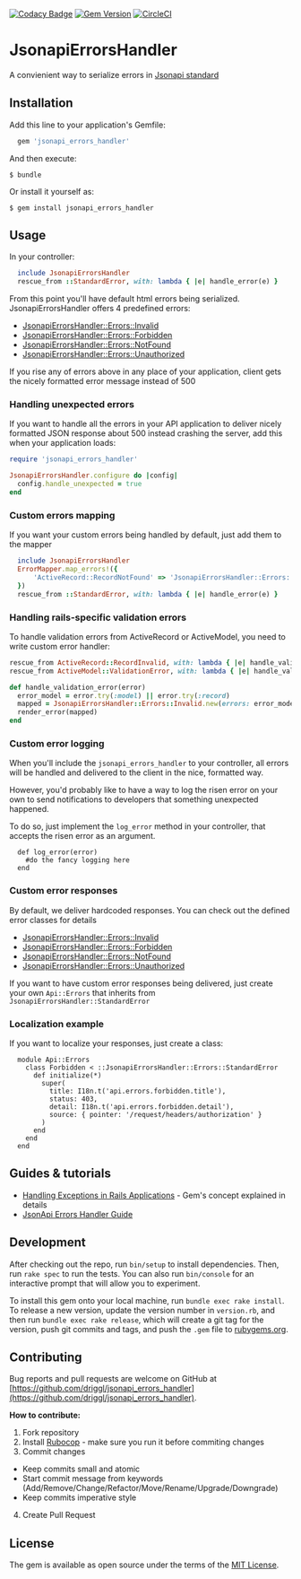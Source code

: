 [![Codacy Badge](https://api.codacy.com/project/badge/Grade/542259a14a8f4b2894a39850c5031ffa)](https://app.codacy.com/app/swilgosz/jsonapi_errors_handler?utm_source=github.com&utm_medium=referral&utm_content=driggl/jsonapi_errors_handler&utm_campaign=Badge_Grade_Dashboard)
[![Gem Version](https://badge.fury.io/rb/jsonapi_errors_handler.svg)](https://badge.fury.io/rb/jsonapi_errors_handler)
[![CircleCI](https://circleci.com/gh/driggl/jsonapi_errors_handler/tree/master.svg?style=svg)](https://circleci.com/gh/driggl/jsonapi_errors_handler/tree/master)

# JsonapiErrorsHandler

A convienient way to serialize errors in [Jsonapi standard](https://jsonapi.org)

## Installation

Add this line to your application's Gemfile:

```ruby
  gem 'jsonapi_errors_handler'
```

And then execute:

    $ bundle

Or install it yourself as:

    $ gem install jsonapi_errors_handler

## Usage

In your controller:

```ruby
  include JsonapiErrorsHandler
  rescue_from ::StandardError, with: lambda { |e| handle_error(e) }
```

From this point you'll have default html errors being serialized. JsonapiErrorsHandler offers 4 predefined errors:

*   [JsonapiErrorsHandler::Errors::Invalid](https://github.com/driggl/jsonapi_errors_handler/blob/master/lib/jsonapi_errors_handler/errors/invalid.rb)
*   [JsonapiErrorsHandler::Errors::Forbidden](https://github.com/driggl/jsonapi_errors_handler/blob/master/lib/jsonapi_errors_handler/errors/forbidden.rb)
*   [JsonapiErrorsHandler::Errors::NotFound](https://github.com/driggl/jsonapi_errors_handler/blob/master/lib/jsonapi_errors_handler/errors/not_found.rb)
*   [JsonapiErrorsHandler::Errors::Unauthorized](https://github.com/driggl/jsonapi_errors_handler/blob/master/lib/jsonapi_errors_handler/errors/unauthorized.rb)

If you rise any of errors above in any place of your application, client gets the nicely formatted error message instead of 500

### Handling unexpected errors

If you want to handle all the errors in your API application to deliver nicely formatted JSON response about 500 instead crashing the server, add this when your application loads:

```ruby
require 'jsonapi_errors_handler'

JsonapiErrorsHandler.configure do |config|
  config.handle_unexpected = true
end
```

### Custom errors mapping

If you want your custom errors being handled by default, just add them to the mapper

```ruby
  include JsonapiErrorsHandler
  ErrorMapper.map_errors!({
      'ActiveRecord::RecordNotFound' => 'JsonapiErrorsHandler::Errors::NotFound'
  })
  rescue_from ::StandardError, with: lambda { |e| handle_error(e) }
```

### Handling rails-specific validation errors

To handle validation errors from ActiveRecord or ActiveModel, you need to write custom
error handler:

```ruby
rescue_from ActiveRecord::RecordInvalid, with: lambda { |e| handle_validation_error(e) }
rescue_from ActiveModel::ValidationError, with: lambda { |e| handle_validation_error(e) }

def handle_validation_error(error)
  error_model = error.try(:model) || error.try(:record)
  mapped = JsonapiErrorsHandler::Errors::Invalid.new(errors: error_model.errors)
  render_error(mapped)
end
```

### Custom error logging

When you'll include the `jsonapi_errors_handler` to your controller, all errors will be handled and delivered to the client in the nice, formatted
way.

However, you'd probably like to have a way to log the risen error on your own to send notifications to developers that
something unexpected happened.

To do so, just implement the `log_error` method in your controller, that accepts the risen error as an argument.

```
  def log_error(error)
    #do the fancy logging here
  end
```

### Custom error responses

By default, we deliver hardcoded responses. You can check out the defined error classes for details

*   [JsonapiErrorsHandler::Errors::Invalid](https://github.com/driggl/jsonapi_errors_handler/blob/master/lib/jsonapi_errors_handler/errors/invalid.rb)
*   [JsonapiErrorsHandler::Errors::Forbidden](https://github.com/driggl/jsonapi_errors_handler/blob/master/lib/jsonapi_errors_handler/errors/forbidden.rb)
*   [JsonapiErrorsHandler::Errors::NotFound](https://github.com/driggl/jsonapi_errors_handler/blob/master/lib/jsonapi_errors_handler/errors/not_found.rb)
*   [JsonapiErrorsHandler::Errors::Unauthorized](https://github.com/driggl/jsonapi_errors_handler/blob/master/lib/jsonapi_errors_handler/errors/unauthorized.rb)

If you want to have custom error responses being delivered, just create your own `Api::Errors` that inherits from `JsonapiErrorsHandler::StandardError`

### Localization example

If you want to localize your responses, just create a class:

```
  module Api::Errors
    class Forbidden < ::JsonapiErrorsHandler::Errors::StandardError
      def initialize(*)
        super(
          title: I18n.t('api.errors.forbidden.title'),
          status: 403,
          detail: I18n.t('api.errors.forbidden.detail'),
          source: { pointer: '/request/headers/authorization' }
        )
      end
    end
  end
```

## Guides & tutorials

*   [Handling Exceptions in Rails Applications](https://driggl.com/blog/a/handling-exceptions-in-rails-applications) - Gem's concept explained in details
*   [JsonApi Errors Handler Guide](https://driggl.com/blog/a/json-api-errors-handler)

## Development

After checking out the repo, run `bin/setup` to install dependencies. Then, run `rake spec` to run the tests. You can also run `bin/console` for an interactive prompt that will allow you to experiment.

To install this gem onto your local machine, run `bundle exec rake install`. To release a new version, update the version number in `version.rb`, and then run `bundle exec rake release`, which will create a git tag for the version, push git commits and tags, and push the `.gem` file to [rubygems.org](https://rubygems.org).

## Contributing

Bug reports and pull requests are welcome on GitHub at [https://github.com/driggl/jsonapi_errors_handler](https://github.com/driggl/jsonapi_errors_handler).

**How to contribute:**

1.  Fork repository
2.  Install [Rubocop](https://github.com/rubocop-hq/rubocop) - make sure you run it before commiting changes
3.  Commit changes
  *   Keep commits small and atomic
  *   Start commit message from keywords (Add/Remove/Change/Refactor/Move/Rename/Upgrade/Downgrade)
  *   Keep commits imperative style
4.  Create Pull Request

## License

The gem is available as open source under the terms of the [MIT License](https://opensource.org/licenses/MIT).
